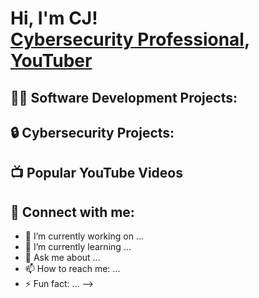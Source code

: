 <h1>Hi, I'm CJ! <br/> <a href="URL">Cybersecurity Professional</a>, <a href="Youtube URL">YouTuber</a></h1>

<h2>👨‍💻 Software Development Projects:</h2>

<h2>🔒 Cybersecurity Projects:</h2>

<h2>📺 Popular YouTube Videos</h2>

<h2> 🤳 Connect with me:</h2>


[twitter]:
[youtube]:
[instagram]: 
[linkedin]:

- 🔭 I’m currently working on ...
- 🌱 I’m currently learning ...
- 💬 Ask me about ...
- 📫 How to reach me: ...
- ⚡ Fun fact: ...
-->
